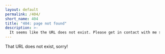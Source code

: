 ```yaml
---
layout: default
permalink: /404/
short_name: 404
title: "404: page not found"
description: >-
  It seems like the URL does not exist. Please get in contact with me so I can fix this asap.
---
```


That URL does not exist, sorry!
